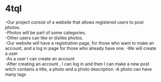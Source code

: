 4tql
==============

-Our project consist of a website that allows registered users to post photos.	
-Photos will be part of some categories.		
-Other users can like or dislike photos.	
-Our website will have a registration page, for those who want to make an account, and a log in page for those who already have one.
-We will create a user  
-As a user I can create an account  
-After creating an account , I can log in and then I can make a new post witch contains a title, a photo and a photo description 
-A photo can have many tags 
